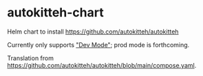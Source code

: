 # autokitteh-chart
Helm chart to install https://github.com/autokitteh/autokitteh

Currently only supports ["Dev Mode"](https://docs.autokitteh.com/get_started/start_server/); prod mode is forthcoming.

Translation from https://github.com/autokitteh/autokitteh/blob/main/compose.yaml.

